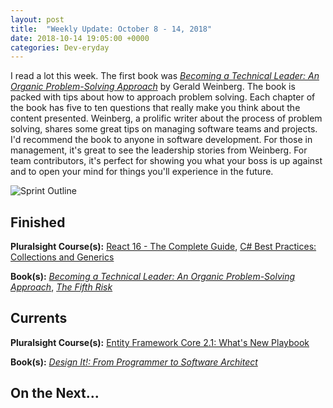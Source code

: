 ```yaml
---
layout: post
title:  "Weekly Update: October 8 - 14, 2018"
date: 2018-10-14 19:05:00 +0000
categories: Dev-eryday
---
```


I read a lot this week. The first book was *[Becoming a Technical Leader: An Organic Problem-Solving Approach][tl]* by Gerald Weinberg. The book is packed with tips about how to approach problem solving. Each chapter of the book has five to ten questions that really make you think about the content presented. Weinberg, a prolific writer about the process of problem solving, shares some great tips on managing software teams and projects. I'd recommend the book to anyone in software development. For those in management, it's great to see the leadership stories from Weinberg. For team contributors, it's perfect for showing you what your boss is up against and to open your mind for things you'll experience in the future.

![Sprint Outline](https://farm2.staticflickr.com/1935/30228778277_b5c2426786.jpg)



## Finished

**Pluralsight Course(s):** [React 16 - The Complete Guide][re], [C# Best Practices: Collections and Generics][gen]

**Book(s):** *[Becoming a Technical Leader: An Organic Problem-Solving Approach][tl]*, *[The Fifth Risk][tfr]*

## Currents

**Pluralsight Course(s):** [Entity Framework Core 2.1: What's New Playbook][efc]

**Book(s):** *[Design It!: From Programmer to Software Architect][di]*

## On the Next...



[di]: https://www.amazon.com/Design-Programmer-Architect-Pragmatic-Programmers/dp/1680502093/
[re]: https://www.udemy.com/react-the-complete-guide-incl-redux/
[src]: https://chatappwithsignalr.azurewebsites.net/index.html
[oau]: https://app.pluralsight.com/library/courses/oauth-2-getting-started/table-of-contents
[tib]: https://www.amazon.com/Thinking-Bets-Making-Smarter-Decisions-ebook/dp/B074DG9LQF/
[lgs]: https://app.pluralsight.com/library/courses/less-getting-started/table-of-contents
[gf]: https://app.pluralsight.com/library/courses/github-fundamentals/table-of-contents
[tfs]: https://www.amazon.com/Thinking-Fast-Slow-Daniel-Kahneman-ebook/dp/B00555X8OA/
[tw]: https://tailwindcss.com/
[hn]: https://news.ycombinator.com/item?id=18084013
[mlc]: http://course.fast.ai/ml.html
[ghf]: https://app.pluralsight.com/library/courses/github-fundamentals/table-of-contents
[spr]: https://www.amazon.com/Sprint-Solve-Problems-Test-Ideas-ebook/dp/B010MH1DAQ/
[vid]: https://www.youtube.com/watch?v=mMWzVyIhDTk
[gfg]: https://www.geeksforgeeks.org/
[tl]: https://www.amazon.com/Becoming-Technical-Leader-Problem-Solving-Approach/dp/0932633021/
[gen]: https://app.pluralsight.com/library/courses/csharp-best-practices-collections-generics/table-of-contents
[efc]: https://app.pluralsight.com/library/courses/playbook-ef-core-2-1-whats-new/table-of-contents
[tfr]: https://www.amazon.com/Fifth-Risk-Michael-Lewis-ebook/dp/B07FFCMSCX/